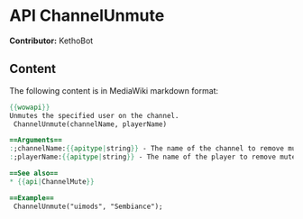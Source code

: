 # API ChannelUnmute

**Contributor:** KethoBot

## Content

The following content is in MediaWiki markdown format:

```mediawiki
{{wowapi}}
Unmutes the specified user on the channel.
 ChannelUnmute(channelName, playerName)

==Arguments==
:;channelName:{{apitype|string}} - The name of the channel to remove mute on
:;playerName:{{apitype|string}} - The name of the player to remove mute from (allow to speak)

==See also==
* {{api|ChannelMute}}

==Example==
 ChannelUnmute("uimods", "Sembiance");
```